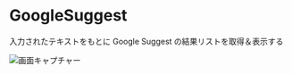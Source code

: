 # GoogleSuggest
入力されたテキストをもとに Google Suggest の結果リストを取得＆表示する

![画面キャプチャー](https://github.com/kenjinote/GoogleSuggest/wiki/preview.png "画面キャプチャー")
